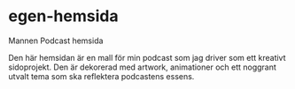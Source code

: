 # egen-hemsida
Mannen Podcast hemsida

Den här hemsidan är en mall för min podcast som jag driver som ett kreativt sidoprojekt. Den är dekorerad med artwork, animationer och ett noggrant utvalt tema som ska reflektera podcastens essens.
